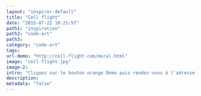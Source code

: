 ```yaml
---
layout: "inspirer-default"
title: "Cell flight"
date: "2015-07-22 18:25:57"
path1: "inspiration"
path2: "code-art"
path3:
category: "code-art"
tags:
url-demo: "http://cell-flight.com/mural.html"
image: "cell-flight.jpg"
image-2:
intro: "Cliquez sur le bouton orange Démo puis rendez-vous à l'adresse cell-flight.com avec votre portable. De surprenantes interactions vous attendent sur votre mobile et sur votre ordinateur."
description:
metadata: "false"
---
```

